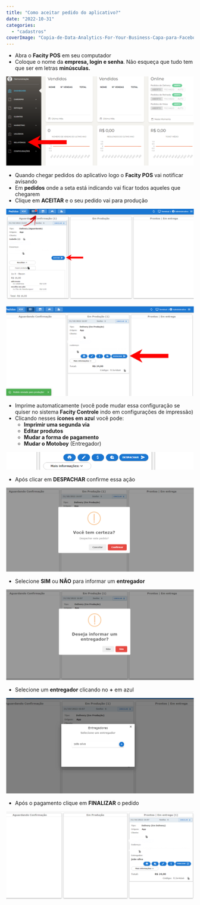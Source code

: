 ```yaml
---
title: "Como aceitar pedido do aplicativo?"
date: "2022-10-31"
categories: 
  - "cadastros"
coverImage: "Copia-de-Data-Analytics-For-Your-Business-Capa-para-Facebook-1640-×-724-px-32.png"
---
```


- Abra o **Facity POS** em seu computador
- Coloque o nome da **empresa, login e senha**. Não esqueça que tudo tem que ser em letras **minúsculas.**

![](images/image-62.png)

- Quando chegar pedidos do aplicativo logo o **Facity POS** vai notificar avisando
- Em **pedidos** onde a seta está indicando vai ficar todos aqueles que chegarem
- Clique em **ACEITAR** e o seu pedido vai para produção

![](images/2-1024x496.png)

![](images/4-1-1024x488.png)

- Imprime automaticamente (você pode mudar essa configuração se quiser no sistema **Facity Controle** indo em configurações de impressão)
- Clicando nesses **ícones em azu**l você pode:
  - **Imprimir uma segunda via**
  - **Editar produtos**
  - **Mudar a forma de pagamento**
  - **Mudar o Motoboy** (Entregador)

![](images/Captura-de-tela-2022-10-31-164258.png)

- Após clicar em **DESPACHAR** confirme essa ação

![](images/Captura-de-tela-2022-10-31-161001-1024x457.png)

- Selecione **SIM** ou **NÃO** para informar um **entregador**

![](images/Captura-de-tela-2022-10-31-161023-1024x494.png)

- Selecione um **entregador** clicando no **+** em azul

![](images/Captura-de-tela-2022-10-31-161045-1024x521.png)

- Após o pagamento clique em **FINALIZAR** o pedido

![](images/31_10_2022-17_52_21-1024x484.png)

